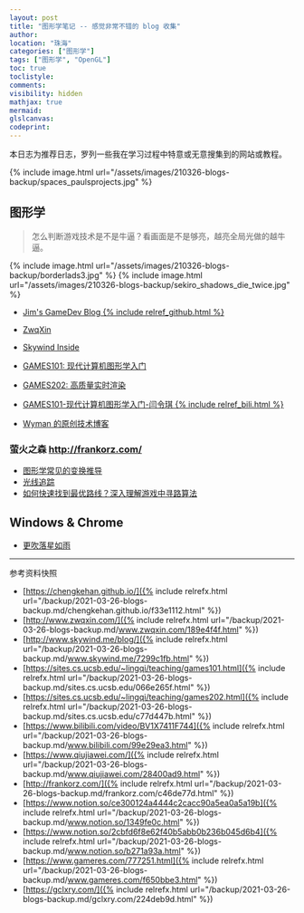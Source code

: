 ```yaml
---
layout: post
title: "图形学笔记 -- 感觉非常不错的 blog 收集"
author:
location: "珠海"
categories: ["图形学"]
tags: ["图形学", "OpenGL"]
toc: true
toclistyle:
comments:
visibility: hidden
mathjax: true
mermaid:
glslcanvas:
codeprint:
---
```


本日志为推荐日志，罗列一些我在学习过程中特意或无意搜集到的网站或教程。

{% include image.html url="/assets/images/210326-blogs-backup/spaces_paulsprojects.jpg" %}


## 图形学

> 怎么判断游戏技术是不是牛逼？看画面是不是够亮，越亮全局光做的越牛逼。

{% include image.html url="/assets/images/210326-blogs-backup/borderlads3.jpg" %}
{% include image.html url="/assets/images/210326-blogs-backup/sekiro_shadows_die_twice.jpg" %}

* [Jim's GameDev Blog {% include relref_github.html %}](https://chengkehan.github.io/)
* [ZwqXin](http://www.zwqxin.com/)
* [Skywind Inside](http://www.skywind.me/blog/)

* [GAMES101: 现代计算机图形学入门](https://sites.cs.ucsb.edu/~lingqi/teaching/games101.html)
* [GAMES202: 高质量实时渲染](https://sites.cs.ucsb.edu/~lingqi/teaching/games202.html)
* [GAMES101-现代计算机图形学入门-闫令琪 {% include relref_bili.html %}](https://www.bilibili.com/video/BV1X7411F744)

* [Wyman 的原创技术博客](https://www.qiujiawei.com/)


### 萤火之森 <http://frankorz.com/>

* [图形学常见的变换推导](https://www.notion.so/ce300124a4444c2cacc90a5ea0a5a19b)
* [光线追踪](https://www.notion.so/2cbfd6f8e62f40b5abb0b236b045d6b4)
* [如何快速找到最优路线？深入理解游戏中寻路算法](https://www.gameres.com/777251.html)


## Windows & Chrome

* [更吹落星如雨](https://gclxry.com/)



<hr class='reviewline'/>
<p class='reviewtip'><script type='text/javascript' src='{% include relref.html url="/assets/reviewjs/blogs/2021-03-26-blogs-backup.md.js" %}'></script></p>
<font class='ref_snapshot'>参考资料快照</font>

- [https://chengkehan.github.io/]({% include relrefx.html url="/backup/2021-03-26-blogs-backup.md/chengkehan.github.io/f33e1112.html" %})
- [http://www.zwqxin.com/]({% include relrefx.html url="/backup/2021-03-26-blogs-backup.md/www.zwqxin.com/189e4f4f.html" %})
- [http://www.skywind.me/blog/]({% include relrefx.html url="/backup/2021-03-26-blogs-backup.md/www.skywind.me/7299c1fb.html" %})
- [https://sites.cs.ucsb.edu/~lingqi/teaching/games101.html]({% include relrefx.html url="/backup/2021-03-26-blogs-backup.md/sites.cs.ucsb.edu/066e265f.html" %})
- [https://sites.cs.ucsb.edu/~lingqi/teaching/games202.html]({% include relrefx.html url="/backup/2021-03-26-blogs-backup.md/sites.cs.ucsb.edu/c77d447b.html" %})
- [https://www.bilibili.com/video/BV1X7411F744]({% include relrefx.html url="/backup/2021-03-26-blogs-backup.md/www.bilibili.com/99e29ea3.html" %})
- [https://www.qiujiawei.com/]({% include relrefx.html url="/backup/2021-03-26-blogs-backup.md/www.qiujiawei.com/28400ad9.html" %})
- [http://frankorz.com/]({% include relrefx.html url="/backup/2021-03-26-blogs-backup.md/frankorz.com/c46de77d.html" %})
- [https://www.notion.so/ce300124a4444c2cacc90a5ea0a5a19b]({% include relrefx.html url="/backup/2021-03-26-blogs-backup.md/www.notion.so/1349fe0c.html" %})
- [https://www.notion.so/2cbfd6f8e62f40b5abb0b236b045d6b4]({% include relrefx.html url="/backup/2021-03-26-blogs-backup.md/www.notion.so/b271a93a.html" %})
- [https://www.gameres.com/777251.html]({% include relrefx.html url="/backup/2021-03-26-blogs-backup.md/www.gameres.com/f650bbe3.html" %})
- [https://gclxry.com/]({% include relrefx.html url="/backup/2021-03-26-blogs-backup.md/gclxry.com/224deb9d.html" %})
